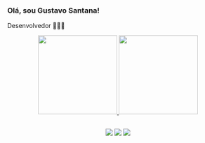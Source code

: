 ### Olá, sou Gustavo Santana!
Desenvolvedor 👨🏻‍💻
<div align="center">
  <a href="https://github.com/gustavosantanaa">
  <img height="180em" src="https://github-readme-stats.vercel.app/api?username=gustavosantanaa&show_icons=true&theme=algolia&include_all_commits=true&count_private=true"/>
  <img height="180em" src="https://github-readme-stats.vercel.app/api/top-langs/?username=gustavosantanaa&layout=compact&langs_count=7&theme=algolia"/>
    
  ##
  
<div> 
  <a href="https://www.linkedin.com/in/gustavo-santana-60b554205/" target="_blank"><img src="https://img.shields.io/badge/-LinkedIn-%230077B5?style=for-the-badge&logo=linkedin&logoColor=white" target="_blank"></a> 
  <a href = "mailto:gustavosantanaa02@gmail.com"><img src="https://img.shields.io/badge/-Gmail-%23333?style=for-the-badge&logo=gmail&logoColor=white" target="_blank"></a>
  <a href="https://instagram.com/gustavo.cardososantana" target="_blank"><img src="https://img.shields.io/badge/-Instagram-%23E4405F?style=for-the-badge&logo=instagram&logoColor=white" target="_blank"></a>
 
</div>
